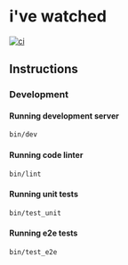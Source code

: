 # i've watched

[![ci](https://github.com/luanrv00/ivewatched/actions/workflows/ci.yml/badge.svg)](https://github.com/luanrv00/ivewatched/actions/workflows/ci.yml)

## Instructions

### Development

#### Running development server

```sh
bin/dev
```

#### Running code linter

```sh
bin/lint
```

#### Running unit tests

```sh
bin/test_unit
```

#### Running e2e tests

```sh
bin/test_e2e
```
